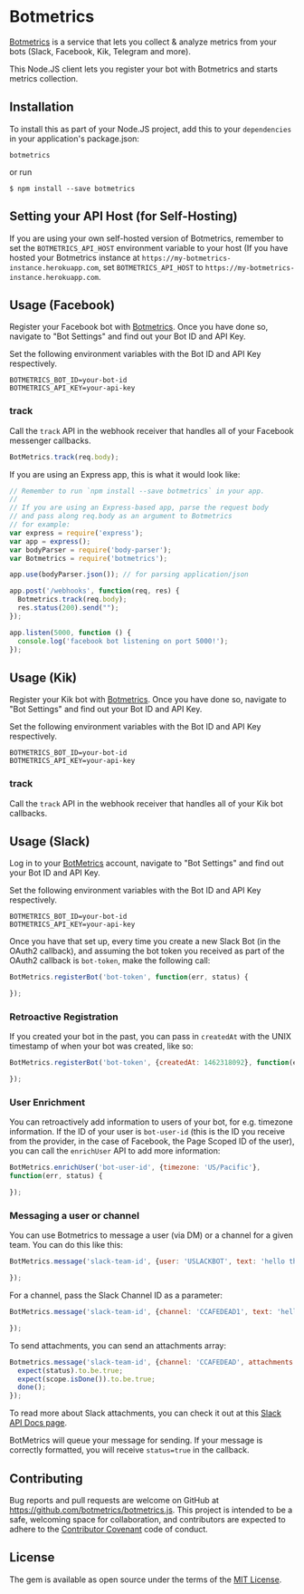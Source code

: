 # Botmetrics

[Botmetrics](https://www.getbotmetrics.com) is a service that lets you
collect & analyze metrics from your bots (Slack, Facebook, Kik, Telegram
and more).

This Node.JS client lets you register your bot with Botmetrics and
starts metrics collection.

## Installation

To install this as part of your Node.JS project, add this to your
`dependencies` in your application's package.json:

`botmetrics`

or run

`$ npm install --save botmetrics`

## Setting your API Host (for Self-Hosting)

If you are using your own self-hosted version of Botmetrics, remember to
set the `BOTMETRICS_API_HOST` environment variable to your host (If you
have hosted your Botmetrics instance at
`https://my-botmetrics-instance.herokuapp.com`, set
`BOTMETRICS_API_HOST` to `https://my-botmetrics-instance.herokuapp.com`.

## Usage (Facebook)

Register your Facebook bot with
[Botmetrics](https://getbotmetrics.com). Once you have done so, navigate to "Bot Settings" and find out your Bot ID and API Key.

Set the following environment variables with the Bot ID and API
Key respectively.

```
BOTMETRICS_BOT_ID=your-bot-id
BOTMETRICS_API_KEY=your-api-key
```

### track

Call the `track` API in the webhook receiver that handles all of your Facebook messenger callbacks.

```javascript
BotMetrics.track(req.body);
```

If you are using an Express app, this is what it would look like:

```javascript
// Remember to run `npm install --save botmetrics` in your app.
//
// If you are using an Express-based app, parse the request body
// and pass along req.body as an argument to Botmetrics
// for example:
var express = require('express');
var app = express();
var bodyParser = require('body-parser');
var Botmetrics = require('botmetrics');

app.use(bodyParser.json()); // for parsing application/json

app.post('/webhooks', function(req, res) {
  Botmetrics.track(req.body);
  res.status(200).send("");
});

app.listen(5000, function () {
  console.log('facebook bot listening on port 5000!');
});
```

## Usage (Kik)

Register your Kik bot with
[Botmetrics](https://getbotmetrics.com). Once you have done so, navigate to "Bot Settings" and find out your Bot ID and API Key.

Set the following environment variables with the Bot ID and API
Key respectively.

```
BOTMETRICS_BOT_ID=your-bot-id
BOTMETRICS_API_KEY=your-api-key
```

### track

Call the `track` API in the webhook receiver that handles all of your Kik bot callbacks.

## Usage (Slack)

Log in to your [BotMetrics](https://getbotmetrics.com) account, navigate
to "Bot Settings" and find out your Bot ID and API Key.

Set the following environment variables with the Bot ID and API
Key respectively.

```
BOTMETRICS_BOT_ID=your-bot-id
BOTMETRICS_API_KEY=your-api-key
```

Once you have that set up, every time you create a new Slack Bot (in the
OAuth2 callback), and assuming the bot token you received as part of the
OAuth2 callback is `bot-token`, make the following call:

```javascript
BotMetrics.registerBot('bot-token', function(err, status) {

});
```

### Retroactive Registration

If you created your bot in the past, you can pass in `createdAt` with
the UNIX timestamp of when your bot was created, like so:

```javascript
BotMetrics.registerBot('bot-token', {createdAt: 1462318092}, function(err, status) {

});
```
### User Enrichment

You can retroactively add information to users of your bot, for e.g.
timezone information. If the ID of your user is `bot-user-id` (this is
the ID you receive from the provider, in the case of Facebook, the Page
Scoped ID of the user), you can call the `enrichUser` API to add more
information:

```javascript
BotMetrics.enrichUser('bot-user-id', {timezone: 'US/Pacific'},
function(err, status) {

});
```

### Messaging a user or channel

You can use Botmetrics to message a user (via DM) or a channel for a
given team. You can do this like this:

```javascript
BotMetrics.message('slack-team-id', {user: 'USLACKBOT', text: 'hello there'}, function(err, status) {

});
```

For a channel, pass the Slack Channel ID as a parameter:

```javascript
BotMetrics.message('slack-team-id', {channel: 'CCAFEDEAD1', text: 'hello there'}, function(err, status) {

});
```

To send attachments, you can send an attachments array:

```javascript
Botmetrics.message('slack-team-id', {channel: 'CCAFEDEAD', attachments: [{"fallback": "hello", "text": "hello"}] }, function(err, status) {
  expect(status).to.be.true;
  expect(scope.isDone()).to.be.true;
  done();
});
```

To read more about Slack attachments, you can check it out at this [Slack
API Docs page](https://api.slack.com/docs/attachments).

BotMetrics will queue your message for sending. If your message is
correctly formatted, you will receive `status=true` in the callback.

## Contributing

Bug reports and pull requests are welcome on GitHub at https://github.com/botmetrics/botmetrics.js. This project is intended to be a safe, welcoming space for collaboration, and contributors are expected to adhere to the [Contributor Covenant](http://contributor-covenant.org) code of conduct.

## License

The gem is available as open source under the terms of the [MIT License](http://opensource.org/licenses/MIT).


